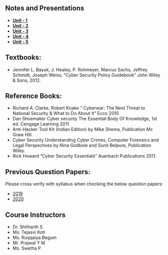 ## Notes and Presentations

- **[Unit - 1](pdf-notes/Introduction_Cyber_Security_Evolution.pdf)**
- **[Unit - 2](pdf-notes/Cyber_Security_Obj_Guidance_Dec_Makers.pdf)**
- **[Unit - 3](Cyber_Security_Policy_Catalog.html)**
- **[Unit - 4](pdf-notes/Cyber_Management_Issues.pdf)**
- **[Unit - 5](Case_Study.html)**

## Textbooks:

- Jennifer L. Bayuk, J. Healey, P. Rohmeyer, Marcus Sachs, Jeffrey Schmidt, Joseph Weiss; “Cyber Security Policy Guidebook” John Wiley & Sons, 2012.

## Reference Books:

- Richard A. Clarke, Robert Knake “ Cyberwar: The Next Threat to National Security & What to Do About It” Ecco 2010
- Dan Shoemaker Cyber security The Essential Body Of Knowledge, 1st ed. Cengage Learning 2011
- Anti-Hacker Tool Kit (Indian Edition) by Mike Shema, Publication Mc Graw Hill.
- Cyber Security Understanding Cyber Crimes, Computer Forensics and Legal Perspectives by Nina Godbole and Sunit Belpure, Publication Wiley.
- Rick Howard “Cyber Security Essentials” Auerbach Publications 2011.

## Previous Question Papers:

Please cross verify with syllabus when checking the below question papers:

- [2019](https://vardhamancoe-my.sharepoint.com/:b:/g/personal/itsupport_vardhaman_org1/EVWffGH7IIBMiG-PVmqRhngBZIYXPSrdmKYPv5oJvGGkQQ)
- [2020](https://vardhamancoe-my.sharepoint.com/:b:/g/personal/itsupport_vardhaman_org1/ESpDc1mTzY5LlifDej5dvzoBWSjHq_yj6eFgZ5CPvgGARg)

## Course Instructors

- Dr. Shitharth S
- Ms. Tejasvi Koti
- Ms. Ruqqaiya Begum
- Mr. Prajwal Y M
- Ms. Swetha P
